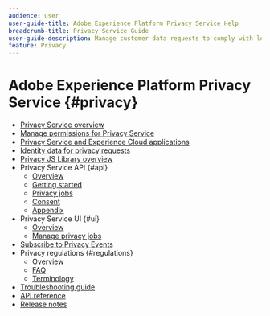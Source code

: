 ```yaml
---
audience: user
user-guide-title: Adobe Experience Platform Privacy Service Help
breadcrumb-title: Privacy Service Guide
user-guide-description: Manage customer data requests to comply with legal privacy regulations like GDPR and CCPA.
feature: Privacy
---
```


# Adobe Experience Platform Privacy Service {#privacy}

* [Privacy Service overview](./home.md)
* [Manage permissions for Privacy Service](./permissions.md)
* [Privacy Service and Experience Cloud applications](./experience-cloud-apps.md)
* [Identity data for privacy requests](./identity-data.md)
* [Privacy JS Library overview](./js-library.md)
* Privacy Service API {#api}
  * [Overview](./api/overview.md)
  * [Getting started](./api/getting-started.md)
  * [Privacy jobs](./api/privacy-jobs.md)
  * [Consent](./api/consent.md)
  * [Appendix](./api/appendix.md)
* Privacy Service UI {#ui}  
  * [Overview](./ui/overview.md)
  * [Manage privacy jobs](./ui/user-guide.md)
* [Subscribe to Privacy Events](./privacy-events.md)
* Privacy regulations {#regulations}
  * [Overview](./regulations/overview.md)
  * [FAQ](./regulations/faq.md)
  * [Terminology](./regulations/terminology.md)
* [Troubleshooting guide](./troubleshooting-guide.md)
* [API reference](https://www.adobe.io/experience-platform-apis/references/privacy-service/)
* [Release notes](./release-notes.md)
